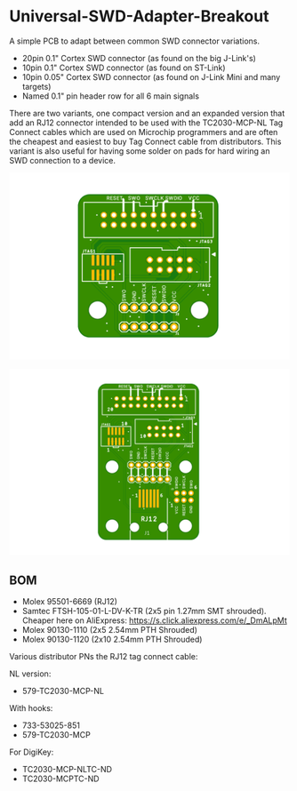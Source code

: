 ﻿# Universal-SWD-Adapter-Breakout

A simple PCB to adapt between common SWD connector variations.
- 20pin 0.1" Cortex SWD connector (as found on the big J-Link's)
- 10pin 0.1" Cortex SWD connector (as found on ST-Link)
- 10pin 0.05" Cortex SWD connector (as found on J-Link Mini and many targets) 
- Named 0.1" pin header row for all 6 main signals

There are two variants, one compact version and an expanded version that add an RJ12 connector intended to be used with the TC2030-MCP-NL Tag Connect cables which are used on Microchip programmers and are often the cheapest and easiest to buy Tag Connect cable from distributors. This variant is also useful for having some solder on pads for hard wiring an SWD connection to a device.

![Preview](SWD-Adapter.png)

![Preview](TC2030-MCP-NL-Adapter.png)

BOM
----

- Molex 95501-6669 (RJ12)
- Samtec FTSH-105-01-L-DV-K-TR (2x5 pin 1.27mm SMT shrouded). Cheaper here on AliExpress: https://s.click.aliexpress.com/e/_DmALpMt
- Molex 90130-1110 (2x5 2.54mm PTH Shrouded)
- Molex 90130-1120 (2x10 2.54mm PTH Shrouded)



Various distributor PNs the RJ12 tag connect cable:

NL version:
- 579-TC2030-MCP-NL 

With hooks:
- 733-53025-851
- 579-TC2030-MCP

For DigiKey:
- TC2030-MCP-NLTC-ND
- TC2030-MCPTC-ND


